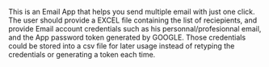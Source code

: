 This is an Email App that helps you send multiple email with just one click. 
The user should provide a EXCEL file containing the list of reciepients, and provide Email account credentials such as his personnal/profesionnal email, and the App password token generated by GOOGLE.
Those credentials could be stored into a csv file for later usage instead of retyping the credentials or generating a token each time.
